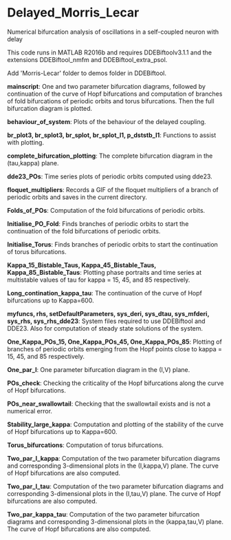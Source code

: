 # Delayed_Morris_Lecar
Numerical bifurcation analysis of oscillations in a self-coupled neuron with delay

This code runs in MATLAB R2016b and requires DDEBiftoolv3.1.1 and the extensions DDEBiftool_nmfm and DDEBiftool_extra_psol.

Add 'Morris-Lecar' folder to demos folder in DDEBiftool.

**mainscript**: One and two parameter bifurcation diagrams, followed by continuation of the curve of Hopf bifurcations and computation of branches of fold bifurcations of periodic orbits and torus bifurcations. Then the full bifurcation diagram is plotted.

**behaviour_of_system**: Plots of the  behaviour of the delayed coupling.

**br_plot3, br_splot3, br_splot, br_splot_l1, p_dststb_l1**: Functions to assist with plotting.

**complete_bifurcation_plotting**: The complete bifurcation diagram in the (tau,kappa) plane.

**dde23_POs**: Time series plots of periodic orbits computed using dde23.

**floquet_multipliers**: Records a GIF of the floquet multipliers of a branch of periodic orbits and saves in the current directory.

**Folds_of_POs**: Computation of the fold bifurcations of periodic orbits.

**Initialise_PO_Fold**: Finds branches of periodic orbits to start the continuation of the fold bifurcations of periodic orbits.

**Initialise_Torus**: Finds branches of periodic orbits to start the continuation of torus bifurcations.

**Kappa_15_Bistable_Taus, Kappa_45_Bistable_Taus, Kappa_85_Bistable_Taus**: Plotting phase portraits and time series at multistable values of tau for kappa = 15, 45, and 85 respectively.

**Long_contination_kappa_tau**: The continuation of the curve of Hopf bifurcations up to Kappa=600.

**myfuncs, rhs, setDefaultParameters, sys_deri, sys_dtau, sys_mfderi, sys_rhs, sys_rhs_dde23**: System files required to use DDEBiftool and DDE23. Also for computation of steady state solutions of the system.

**One_Kappa_POs_15, One_Kappa_POs_45, One_Kappa_POs_85**: Plotting of branches of periodic orbits emerging from the Hopf points close to kappa = 15, 45, and 85 respectively.

**One_par_I**: One parameter bifurcation diagram in the (I,V) plane.

**POs_check**: Checking the criticality of the Hopf bifurcations along the curve of Hopf bifurcations.

**POs_near_swallowtail**: Checking that the swallowtail exists and is not a numerical error.

**Stability_large_kappa**: Computation and plotting of the stability of the curve of Hopf bifurcations up to Kappa=600.

**Torus_bifurcations**: Computation of torus bifurcations.

**Two_par_I_kappa**: Computation of the two parameter bifurcation diagrams and corresponding 3-dimensional plots in the (I,kappa,V) plane. The curve of Hopf bifurcations are also computed. 

**Two_par_I_tau**: Computation of the two parameter bifurcation diagrams and corresponding 3-dimensional plots in the (I,tau,V) plane. The curve of Hopf bifurcations are also computed. 

**Two_par_kappa_tau**: Computation of the two parameter bifurcation diagrams and corresponding 3-dimensional plots in the (kappa,tau,V) plane. The curve of Hopf bifurcations are also computed. 


